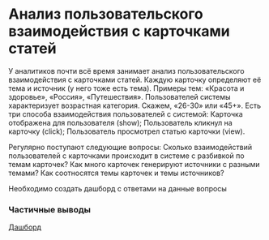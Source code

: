 # Анализ пользовательского взаимодействия с карточками статей

У аналитиков почти всё время занимает анализ пользовательского взаимодействия с карточками статей. Каждую карточку определяют её тема и источник (у него тоже есть тема). Примеры тем: «Красота и здоровье», «Россия», «Путешествия». Пользователей системы характеризует возрастная категория. Скажем, «26-30» или «45+». Есть три способа взаимодействия пользователей с системой: Карточка отображена для пользователя (show); Пользователь кликнул на карточку (click); Пользователь просмотрел статью карточки (view).

Регулярно поступают следующие вопросы: Сколько взаимодействий пользователей с карточками происходит в системе с разбивкой по темам карточек? Как много карточек генерируют источники с разными темами? Как соотносятся темы карточек и темы источников?

Необходимо создать дашборд с ответами на данные вопросы

### Частичные выводы

[Дашборд](https://public.tableau.com/app/profile/igor.lundyshev/viz/_16389893109480/sheet4?publish=yes)

